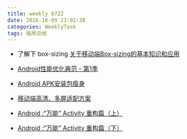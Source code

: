 ```yaml
---
title: weekly 0722
date: 2016-10-09 23:02:38
categories: WeeklyTask
tags: 每周总结
---
```

* 了解下 box-sizing [关于移动端Box-sizing的基本知识和应用](http://www.jiangweishan.com/article/boxSizing.html)

* [Android性能优化典范 - 第1季](http://hukai.me/android-performance-patterns/)

* [Android APK安装包瘦身](http://hukai.me/android-tips-for-reduce-apk-size/)
<!-- more -->

* [移动端高清、多屏适配方案](http://www.html-js.com/article/Mobile-terminal-H5-mobile-terminal-HD-multi-screen-adaptation-scheme%203041)

* [Android :“万能” Activity 重构篇（上）](http://mp.weixin.qq.com/s?__biz=MzA3MDMyMjkzNg==&mid=2652261744&idx=1&sn=01fc945337c048735c8375d5a94fc4c8&scene=0#wechat_redirect)

* [Android :“万能” Activity 重构篇（下）](http://mp.weixin.qq.com/s?__biz=MzA3MDMyMjkzNg==&mid=2652261744&idx=2&sn=caa8bd3502624385c789bc99bb605581&scene=0#wechat_redirect)
